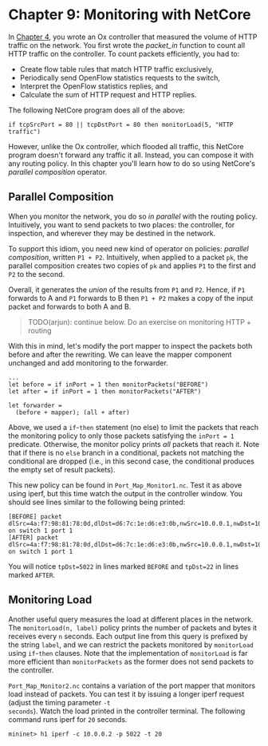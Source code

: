Chapter 9: Monitoring with NetCore
==================================

In [Chapter 4](04-OxMonitor.md), you wrote an Ox controller that measured the volume of HTTP traffic on the network. You first wrote the _packet_in_
function to count all HTTP traffic on the controller. To count packets efficiently, you had to:

- Create flow table rules that match HTTP traffic exclusively,
- Periodically send OpenFlow statistics requests to the switch,
- Interpret the OpenFlow statistics replies, and
- Calculate the sum of HTTP request and HTTP replies.

The following NetCore program does all of the above:

```
if tcpSrcPort = 80 || tcpDstPort = 80 then monitorLoad(5, "HTTP traffic")

```

However, unlike the Ox controller, which flooded all traffic, this NetCore program doesn't forward any traffic it all. Instead, you can compose it
with any routing policy. In this chapter you'll learn how to do so using
NetCore's _parallel composition_ operator.

## Parallel Composition

When you monitor the network, you do so *in parallel* with the routing policy. Intuitively, you want to send packets to two places: the
controller, for inspection, and wherever they may be destined in the network.

To support this idiom, you need new kind of operator on policies:
*parallel composition*, written `P1 + P2`. Intuitively, when applied to
a packet `pk`, the parallel composition creates two copies of `pk` and
applies `P1` to the first and `P2` to the second. 

Overall, it generates the *union* of the results from
<code>P1</code> and <code>P2</code>.  Hence, if <code>P1</code> forwards to A and <code>P1</code> forwards to B then <code>P1 + P2</code> makes a copy of the input packet and forwards to both A and B.

> TODO(arjun): continue below. Do an exercise on monitoring HTTP + routing





With this in mind, let's modify the port mapper to inspect the packets both
before and after the rewriting.  We can leave the mapper component unchanged
and add monitoring to the forwarder.

```
...
let before = if inPort = 1 then monitorPackets("BEFORE")
let after = if inPort = 1 then monitorPackets("AFTER")

let forwarder =
  (before + mapper); (all + after)
```

Above, we used a 
<code>if</code>-<code>then</code> statement (no else) to limit the packets
that reach the monitoring policy to only those packets satisfying
the <code>inPort = 1</code> predicate.  Otherwise, the monitor policy
prints *all* packets that reach it.  Note that if there is no <code>else</code>
branch in a conditional, packets not matching the conditional are dropped
(i.e., in this second case, the conditional produces the empty set of result
packets).

This new policy can be found in <code>Port_Map_Monitor1.nc</code>.
Test it as above using iperf, but this time watch the output in the 
controller window.  You should see lines similar to the following being printed:
```
[BEFORE] packet dlSrc=4a:f7:98:81:78:0d,dlDst=d6:7c:1e:d6:e3:0b,nwSrc=10.0.0.1,nwDst=10.0.0.2,tpSrc=52923;tpDst=5022 on switch 1 port 1
[AFTER] packet dlSrc=4a:f7:98:81:78:0d,dlDst=d6:7c:1e:d6:e3:0b,nwSrc=10.0.0.1,nwDst=10.0.0.2,tpSrc=52923;tpDst=22 on switch 1 port 1
```
You will notice <code>tpDst=5022</code> in lines marked
<code>BEFORE</code> and <code>tpDst=22</code> in lines marked 
<code>AFTER</code>.

Monitoring Load
---------------

Another useful query measures the load at different places in the network.  The
<code>monitorLoad(n, label)</code> policy prints the number of packets and
bytes it receives every <code>n</code> seconds.  Each output line from this
query is prefixed by the
string <code>label</code>, and we can restrict the packets monitored by
<code>monitorLoad</code> using <code>if</code>-<code>then</code> clauses.
Note that the implementation 
of <code>monitorLoad</code> is far more efficient 
than <code>monitorPackets</code> as the former does not send packets 
to the controller.

<code>Port_Map_Monitor2.nc</code> contains a variation of the port mapper 
that monitors load instead of packets.  You can test it by
issuing a longer iperf request 
(adjust the timing parameter <code>-t seconds</code>).  Watch the load 
printed in the controller terminal.
The following command runs iperf for <code>20</code> seconds.
```
mininet> h1 iperf -c 10.0.0.2 -p 5022 -t 20
